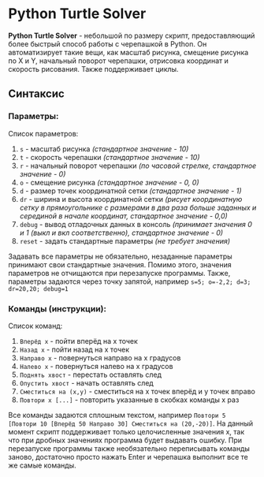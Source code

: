 # Python Turtle Solver
**Python Turtle Solver** - небольшой по размеру скрипт, предоставляющий более быстрый способ работы с черепашкой в Python. Он автоматизирует такие вещи, как масштаб рисунка, смещение рисунка по X и Y, начальный поворот черепашки, отрисовка координат и скорость рисования. Также поддерживает циклы.
## Синтаксис
### Параметры:
Список параметров:
1. `s` - масштаб рисунка _(стандартное значение - 10)_
2. `t` - скорость черепашки _(стандартное значение - 10)_
3. `r` - начальный поворот черепашки _(по часовой стрелке, стандартное значение - 0)_
4. `o` - смещение рисунка _(стандартное значение - 0, 0)_
5. `d` - размер точек координатной сетки _(стандартное значение - 1)_
6. `dr` - ширина и высота координатной сетки _(рисует координатную сетку в прямоугольнике с размерами в два раза больше заданных и серединой в начале координат, стандартное значение - 0,0)_
7. `debug` - вывод отладочных данных в консоль _(принимает значения 0 и 1 (выкл и вкл соответственно), стандартное значение - 0)_
8. `reset` - задать стандартные параметры _(не требует значения)_

Задавать все параметры не обязательно, незаданные параметры принимают свои стандартные значения. Помимо этого, значения параметров не отчищаются при перезапуске программы.
Также, параметры задаются через точку запятой, например `s=5; o=-2,2; d=3; dr=20,20; debug=1`
### Команды (инструкции):
Список команд:
1. `Вперёд x` - пойти вперёд на x точек
2. `Назад x` - пойти назад на x точек
3. `Направо x` - повернуться направо на x градусов
4. `Налево x` - повернуться налево на x градусов
5. `Поднять хвост` - перестать оставлять след
6. `Опустить хвост` - начать оставлять след
7. `Сместиться на (x,y)` - сместиться на x точек вперёд и y точек вправо
8. `Повтори x [...]` - повторить указанные в скобках команды x раз

Все команды задаются сплошным текстом, например `Повтори 5 [Повтори 10 [Вперёд 50 Направо 30] Сместиться на (20,-20)]`. На данный момент скрипт поддерживает только целочисленные значения x, так что при дробных значениях программа будет выдавать ошибку. При перезапуске программы также необязательно переписывать команды заново, достаточно просто нажать Enter и черепашка выполнит все те же самые команды.
